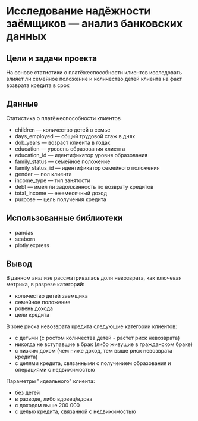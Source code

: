 # Исследование надёжности заёмщиков — анализ банковских данных


## Цели и задачи проекта

На основе статистики о платёжеспособности клиентов исследовать влияет ли семейное положение и количество детей клиента на факт возврата кредита в срок

## Данные

Статистика о платёжеспособности клиентов

- children — количество детей в семье
- days_employed — общий трудовой стаж в днях
- dob_years — возраст клиента в годах
- education — уровень образования клиента
- education_id — идентификатор уровня образования
- family_status — семейное положение
- family_status_id — идентификатор семейного положения
- gender — пол клиента
- income_type — тип занятости
- debt — имел ли задолженность по возврату кредитов
- total_income — ежемесячный доход
- purpose — цель получения кредита

## Использованные библиотеки

- pandas
- seaborn
- plotly.express

## Вывод

В данном анализе рассматривалась доля невозврата, как ключевая метрика, в разрезе категорий:

- количество детей заемщика
- семейное положение
- ровень дохода
- цели кредита

В зоне риска невозврата кредита следующие категории клиентов:

- с детьми (с ростом количества детей - растет риск невозврата)
- никогда не вступавщие в брак (либо живущие в гражданском браке)
- с низким дохом (чем ниже доход, тем выше риск невозврата кредита)
- с целями кредита, связанными с получением образования и операциями с недвижимостью

Параметры "идеального" клиента:

- без детей
- в разводе, либо вдовец/вдова
- с доходом выше 200 000
- с целью кредита, связанной с недвижимостью

